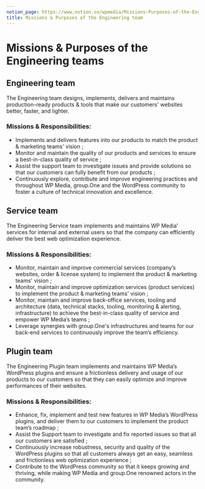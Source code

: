 ```yaml
---
notion_page: https://www.notion.so/wpmedia/Missions-Purposes-of-the-Engineering-team-72c40dc8290e4af6a2ef7606b57f0301?pvs=4
title: Missions & Purposes of the Engineering team
---
```


# Missions & Purposes of the Engineering teams

## Engineering team

The Engineering team designs, implements, delivers and maintains production-ready products & tools that make our customers' websites better, faster, and lighter.

### Missions & Responsibilities:

- Implements and delivers features into our products to match the product & marketing teams' vision ;
- Monitor and maintain the quality of our products and services to ensure a best-in-class quality of service ;
- Assist the support team to investigate issues and provide solutions so that our customers can fully benefit from our products ;
- Continuously explore, contribute and improve engineering practices and throughout WP Media, group.One and the WordPress community to foster a culture of technical innovation and excellence.

## Service team

The Engineering Service team implements and maintains WP Media’ services for internal and external users so that the company can efficiently deliver the best web optimization experience.

### Missions & Responsibilities:

- Monitor, maintain and improve commercial services (company’s websites, order & license system) to implement the product & marketing teams' vision ;
- Monitor, maintain and improve optimization services (product services) to implement the product & marketing teams' vision ;
- Monitor, maintain and improve back-office services, tooling and architecture (data, technical stacks, tooling, monitoring & alerting, infrastructure) to achieve the best-in-class quality of service and empower WP Media’s teams ;
- Leverage synergies with group.One's infrastructures and teams for our back-end services to continuously improve the team’s efficiency.

## Plugin team

The Engineering Plugin team implements and maintains WP Media’s WordPress plugins and ensure a frictionless delivery and usage of our products to our customers so that they can easily optimize and improve performances of their websites.

### Missions & Responsibilities:

- Enhance, fix, implement and test new features in WP Media’s WordPress plugins, and deliver them to our customers to implement the product team’s roadmap ;
- Assist the Support team to investigate and fix reported issues so that all our customers are satisfied ;
- Continuously increase robustness, security and quality of the WordPress plugins so that all customers always get an easy, seamless and frictionless web optimization experience ;
- Contribute to the WordPress community so that it keeps growing and thriving, while making WP Media and group.One renowned actors in the community.
